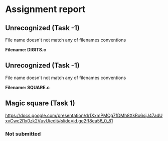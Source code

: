 # Assignment report
## Unrecognized (Task -1)
File name doesn't not match any of filenames conventions

**Filename: DIGITS.c**
## Unrecognized (Task -1)
File name doesn't not match any of filenames conventions

**Filename: SQUARE.c**
## Magic square (Task 1)
https://docs.google.com/presentation/d/1XxmPMCg7fDMh8XkRo6sjJ47adUxvCwc2l1x0zk2VuvU/edit#slide=id.ge2ff8ea56_0_81

### Not submitted
